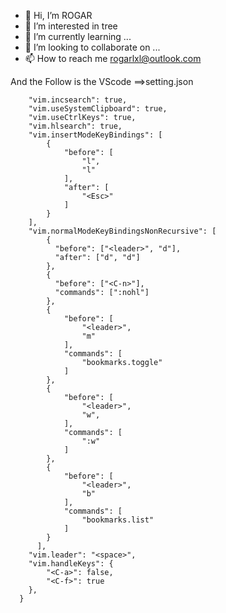 - 👋 Hi, I’m ROGAR
- 👀 I’m interested in tree
- 🌱 I’m currently learning ...
- 💞️ I’m looking to collaborate on ...
- 📫 How to reach me rogarlxl@outlook.com

<!---
ROGARLXL/ROGARLXL is a ✨ special ✨ repository because its `README.md` (this file) appears on your GitHub profile.
You can click the Preview link to take a look at your changes.
--->


And the Follow is the VScode ==>setting.json
```{"vim.easymotion": true,
    "vim.incsearch": true,
    "vim.useSystemClipboard": true,
    "vim.useCtrlKeys": true,
    "vim.hlsearch": true,
    "vim.insertModeKeyBindings": [
        {
            "before": [
                "l",
                "l"
            ],
            "after": [
                "<Esc>"
            ]
        }
    ],
    "vim.normalModeKeyBindingsNonRecursive": [
        {
          "before": ["<leader>", "d"],
          "after": ["d", "d"]
        },
        {
          "before": ["<C-n>"],
          "commands": [":nohl"]
        },
        {
            "before": [
                "<leader>",
                "m"
            ],
            "commands": [
                "bookmarks.toggle"
            ]
        },
        {
            "before": [
                "<leader>",
                "w",
            ],
            "commands": [
                ":w"
            ]
        },
        {
            "before": [
                "<leader>",
                "b"
            ],
            "commands": [
                "bookmarks.list"
            ]
        }
      ],
    "vim.leader": "<space>",
    "vim.handleKeys": {
        "<C-a>": false,
        "<C-f>": true
    },
  }
